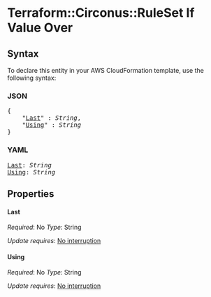 # Terraform::Circonus::RuleSet If Value Over

## Syntax

To declare this entity in your AWS CloudFormation template, use the following syntax:

### JSON

<pre>
{
    "<a href="#last" title="Last">Last</a>" : <i>String</i>,
    "<a href="#using" title="Using">Using</a>" : <i>String</i>
}
</pre>

### YAML

<pre>
<a href="#last" title="Last">Last</a>: <i>String</i>
<a href="#using" title="Using">Using</a>: <i>String</i>
</pre>

## Properties

#### Last

_Required_: No
_Type_: String

_Update requires_: [No interruption](https://docs.aws.amazon.com/AWSCloudFormation/latest/UserGuide/using-cfn-updating-stacks-update-behaviors.html#update-no-interrupt)

#### Using

_Required_: No
_Type_: String

_Update requires_: [No interruption](https://docs.aws.amazon.com/AWSCloudFormation/latest/UserGuide/using-cfn-updating-stacks-update-behaviors.html#update-no-interrupt)

